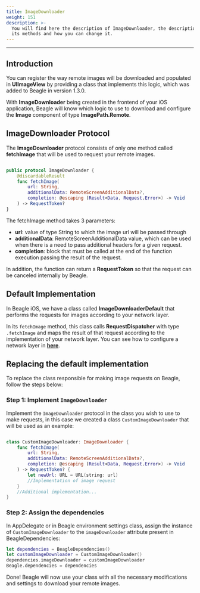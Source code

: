 ```yaml
---
title: ImageDownloader
weight: 151
description: >-
  You will find here the description of ImageDownloader, the description about
  its methods and how you can change it.
---
```


---

## **Introduction**

You can register the way remote images will be downloaded and populated in **UIImageView** by providing a class that implements this logic, which was added to Beagle in version 1.3.0.

With **ImageDownloader** being created in the frontend of your iOS application, Beagle will know which logic to use to download and configure the **Image** component of type **ImagePath.Remote**.

## **ImageDownloader Protocol**

The **ImageDownloader** protocol consists of only one method called **fetchImage** that will be used to request your remote images.

```swift

public protocol ImageDownloader {
    @discardableResult
    func fetchImage(
        url: String,
        additionalData: RemoteScreenAdditionalData?,
        completion: @escaping (Result<Data, Request.Error>) -> Void
    ) -> RequestToken?
}

```

The fetchImage method takes 3 parameters:

- **url**: value of type String to which the image url will be passed through
- **additionalData**: RemoteScreenAdditionalData value, which can be used when there is a need to pass additional headers for a given request.
- **completion**: block that must be called at the end of the function execution passing the result of the request.

In addition, the function can return a **RequestToken** so that the request can be canceled internally by Beagle.

## **Default Implementation**

In Beagle iOS, we have a class called **ImageDownloaderDefault** that performs the requests for images according to your network layer.

In its `fetchImage` method, this class calls **RequestDispatcher** with type `.fetchImage` and maps the result of that request according to the implementation of your network layer. You can see how to configure a network layer in [**here**](/pt/home/resources/customization/beagle-for-ios/network-layer).

## **Replacing the default implementation**

To replace the class responsible for making image requests on Beagle, follow the steps below:

### **Step 1: Implement `ImageDownloader`**

Implement the `ImageDownloader` protocol in the class you wish to use to make requests, in this case we created a class `CustomImageDownloader` that will be used as an example:

```swift

class CustomImageDownloader: ImageDownloader {
    func fetchImage(
        url: String,
        additionalData: RemoteScreenAdditionalData?,
        completion: @escaping (Result<Data, Request.Error>) -> Void
    ) -> RequestToken? {
        let newUrl: URL = URL(string: url)
        //Implementation of image request
    }
    //Additional implementation...
}

```

### **Step 2: Assign the dependencies**

In AppDelegate or in Beagle environment settings class, assign the instance of `CustomImageDownloader` to the `imageDownloader` attribute present in BeagleDependencies:

```swift
let dependencies = BeagleDependencies()
let customImageDownloader = CustomImageDownloader()
dependencies.imageDownloader = customImageDownloader
Beagle.dependencies = dependencies
```

Done! Beagle will now use your class with all the necessary modifications and settings to download your remote images.
